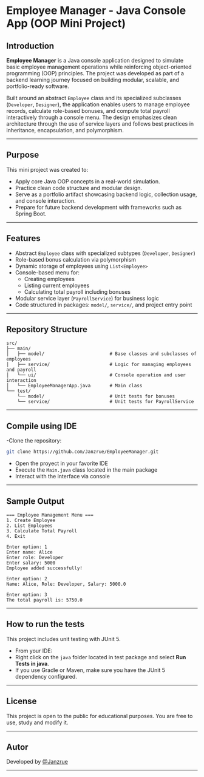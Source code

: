 # Employee Manager - Java Console App (OOP Mini Project)

## Introduction
**Employee Manager** is a Java console application designed to simulate basic employee management operations while reinforcing object-oriented programming (OOP) principles. The project was developed as part of a backend learning journey focused on building modular, scalable, and portfolio-ready software.

Built around an abstract `Employee` class and its specialized subclasses (`Developer`, `Designer`), the application enables users to manage employee records, calculate role-based bonuses, and compute total payroll interactively through a console menu. The design emphasizes clean architecture through the use of service layers and follows best practices in inheritance, encapsulation, and polymorphism.

---
## Purpose
This mini project was created to:
- Apply core Java OOP concepts in a real-world simulation.
- Practice clean code structure and modular design.
- Serve as a portfolio artifact showcasing backend logic, collection usage, and console interaction.
- Prepare for future backend development with frameworks such as Spring Boot.

---
## Features
- Abstract `Employee` class with specialized subtypes (`Developer`, `Designer`)
- Role-based bonus calculation via polymorphism
- Dynamic storage of employees using `List<Employee>`
- Console-based menu for:
  - Creating employees
  - Listing current employees
  - Calculating total payroll including bonuses
- Modular service layer (`PayrollService`) for business logic
- Code structured in packages: `model/`, `service/`, and project entry point

---
## Repository Structure

```
src/
├── main/
│   ├── model/                        # Base classes and subclasses of employees
│   ├── service/                      # Logic for managing employees and payroll
│   └── ui/                           # Console operation and user interaction
│   └── EmployeeManagerApp.java       # Main class
└── test/
    └── model/                        # Unit tests for bonuses
    └── service/                      # Unit tests for PayrollService
```

---
## Compile using IDE
-Clone the repository:

   ```bash
   git clone https://github.com/Janzrue/EmployeeManager.git
   ```
- Open the proyect in your favorite IDE
- Execute the `Main.java` class located in the main package
- Interact with the interface via console

---
## Sample Output

````
=== Employee Management Menu ===
1. Create Employee
2. List Employees
3. Calculate Total Payroll
4. Exit

Enter option: 1
Enter name: Alice
Enter role: Developer
Enter salary: 5000
Employee added successfully!

Enter option: 2
Name: Alice, Role: Developer, Salary: 5000.0

Enter option: 3
The total payroll is: 5750.0
````

---
## How to run the tests

This project includes unit testing with JUnit 5.

- From your IDE:
- Right click on the `java` folder located in test package and select **Run Tests in java**.
- If you use Gradle or Maven, make sure you have the JUnit 5 dependency configured.

---
## License

This project is open to the public for educational purposes. You are free to use, study and modify it.

---
## Autor

Developed by [@Janzrue](https://github.com/Janzrue)

---
